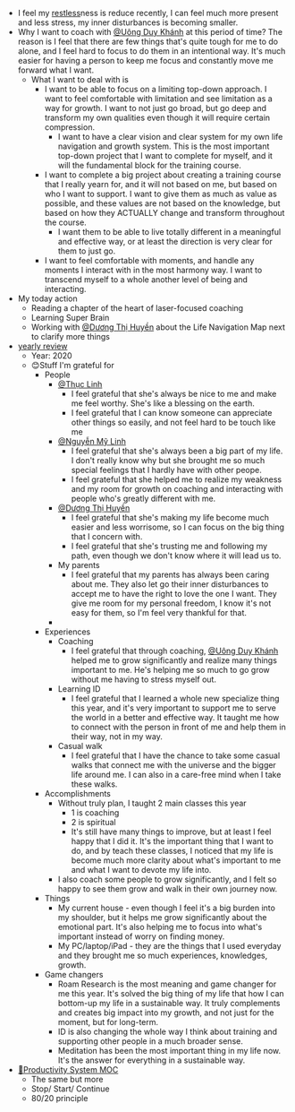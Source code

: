 - I feel my [restless](<restless.md>)ness is reduce recently, I can feel much more present and less stress, my inner disturbances is becoming smaller. 
- Why I want to coach with [@Uông Duy Khánh](<@Uông Duy Khánh.md>) at this period of time? The reason is I feel that there are few things that's quite tough for me to do alone, and I feel hard to focus to do them in an intentional way. It's much easier for having a person to keep me focus and constantly move me forward what I want. 
    - What I want to deal with is
        - I want to be able to focus on a limiting top-down approach. I want to feel comfortable with limitation and see limitation as a way for growth. I want to not just go broad, but go deep and transform my own qualities even though it will require certain compression.
            - I want to have a clear vision and clear system for my own life navigation and growth system. This is the most important top-down project that I want to complete for myself, and it will the fundamental block for the training course.
        - I want to complete a big project about creating a training course that I really yearn for, and it will not based on me, but based on who I want to support. I want to give them as much as value as possible, and these values are not based on the knowledge, but based on how they ACTUALLY change and transform throughout the course. 
            - I want them to be able to live totally different in a meaningful and effective way, or at least the direction is very clear for them to just go.
        - I want to feel comfortable with moments, and handle any moments I interact with in the most harmony way. I want to transcend myself to a whole another level of being and interacting.
- My today action
    - Reading a chapter of the heart of laser-focused coaching
    - Learning Super Brain
    - Working with [@Dương Thị Huyền](<@Dương Thị Huyền.md>) about the Life Navigation Map next to clarify more things
- [yearly review](<yearly review.md>)
    - Year: 2020
    - 😊Stuff I'm grateful for
        - People
            - [@Thục Linh](<@Thục Linh.md>)
                - I feel grateful that she's always be nice to me and make me feel worthy. She's like a blessing on the earth.
                - I feel grateful that I can know someone can appreciate other things so easily, and not feel hard to be touch like me
            - [@Nguyễn Mỹ Linh](<@Nguyễn Mỹ Linh.md>)
                - I feel grateful that she's always been a big part of my life. I don't really know why but she brought me so much special feelings that I hardly have with other peope.
                - I feel grateful that she helped me to realize my weakness and my room for growth on coaching and interacting with people who's greatly different with me.
            - [@Dương Thị Huyền](<@Dương Thị Huyền.md>)
                - I feel grateful that she's making my life become much easier and less worrisome, so I can focus on the big thing that I concern with.
                - I feel grateful that she's trusting me and following my path, even though we don't know where it will lead us to.
            - My parents
                - I feel grateful that my parents has always been caring about me. They also let go their inner disturbances to accept me to have the right to love the one I want. They give me room for my personal freedom, I know it's not easy for them, so I'm feel very thankful for that.
            - 
        - Experiences
            - Coaching
                - I feel grateful that through coaching, [@Uông Duy Khánh](<@Uông Duy Khánh.md>) helped me to grow significantly and realize many things important to me. He's helping me so much to go grow without me having to stress myself out.
            - Learning ID
                - I feel grateful that I learned a whole new specialize thing this year, and it's very important to support me to serve the world in a better and effective way. It taught me how to connect with the person in front of me and help them in their way, not in my way.
            - Casual walk
                - I feel grateful that I have the chance to take some casual walks that connect me with the universe and the bigger life around me. I can also in a care-free mind when I take these walks.
        - Accomplishments
            - Without truly plan, I taught 2 main classes this year
                - 1 is coaching
                - 2 is spiritual
                - It's still have many things to improve, but at least I feel happy that I did it. It's the important thing that I want to do, and by teach these classes, I noticed that my life is become much more clarity about what's important to me and what I want to devote my life into.
            - I also coach some people to grow significantly, and I felt so happy to see them grow and walk in their own journey now. 
        - Things
            - My current house - even though I feel it's a big burden into my shoulder, but it helps me grow significantly about the emotional part. It's also helping me to focus into what's important instead of worry on finding money.
            - My PC/laptop/iPad - they are the things that I used everyday and they brought me so much experiences, knowledges, growth.
        - Game changers
            - Roam Research is the most meaning and game changer for me this year. It's solved the big thing of my life that how I can bottom-up my life in a sustainable way. It truly complements and creates big impact into my growth, and not just for the moment, but for long-term.
            - ID is also changing the whole way I think about training and supporting other people in a much broader sense.
            - Meditation has been the most important thing in my life now. It's the answer for everything in a sustainable way.
- [🧭Productivity System MOC](<🧭Productivity System MOC.md>)
    - The same but more
    - Stop/ Start/ Continue
    - 80/20 principle
